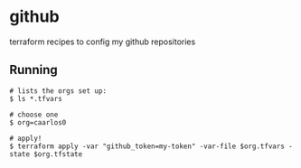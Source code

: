 # github

terraform recipes to config my github repositories

## Running

```console
# lists the orgs set up:
$ ls *.tfvars

# choose one
$ org=caarlos0

# apply!
$ terraform apply -var "github_token=my-token" -var-file $org.tfvars -state $org.tfstate
```
